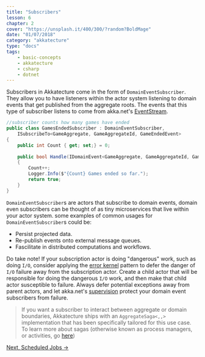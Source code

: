 ```yaml
---
title: "Subscribers"
lesson: 6
chapter: 2
cover: "https://unsplash.it/400/300/?random?BoldMage"
date: "01/07/2018"
category: "akkatecture"
type: "docs"
tags:
    - basic-concepts
    - akkatecture
    - csharp
    - dotnet
---
```

Subscribers in Akkatecture come in the form of `DomainEventSubscriber`. They allow you to have listeners within the actor system listening to domain events that get published from the aggregate roots. The events that this type of subscriber listens to come from akka.net's [EventStream](https://getakka.net/articles/utilities/event-bus.html).

```csharp
//subscriber counts how many games have ended
public class GamesEndedSubscriber : DomainEventSubscriber,
    ISubscribeTo<GameAggregate, GameAggregateId, GameEndedEvent>
{
    public int Count { get; set;} = 0;
 
    public bool Handle(IDomainEvent<GameAggregate, GameAggregateId, GameEndedEvent> domainEvent)
    {
        Count++;
        Logger.Info($"{Count} Games ended so far.");
        return true;
    }
}
```
`DomainEventSubscriber`s are actors that subscribe to domain events, domain even subscribers can be thought of as tiny microservices that live within your actor system. some examples of common usages for `DomainEventSubscriber`s could be: 

* Persist projected data.
* Re-publish events onto external message queues.
* Fascilitate in distributed computations and workflows.

Do take note! If your subscription actor is doing "dangerous" work, such as  doing `I/O`, consider applying the [error kernel](https://petabridge.com/blog/how-actors-recover-from-failure-hierarchy-and-supervision/) pattern to defer the danger of `I/O` failure away from the subscription actor. Create a child actor that will be responsible for doing the dangerous `I/O` work, and then make that child actor susceptible to failure. Always defer potential exceptions away from parent actors, and let akka.net's [supervision](http://getakka.net/articles/concepts/supervision.html) protect your domain event subscribers from failure.

> If you want a subscriber to interact between aggregate or domain boundaries, Akkatecture ships with an `AggregateSaga<,,>` implementation that has been specifically tailored for this use case. To learn more about sagas (otherwise known as process managers, or activities, go [here](/docs/sagas))

[Next, Scheduled Jobs →](/docs/scheduled-jobs)